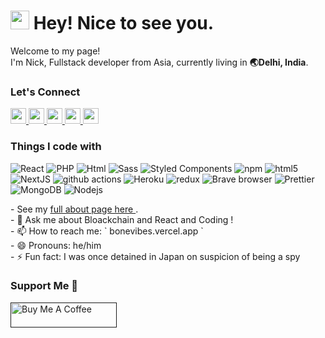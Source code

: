 <h1><img src="https://emojis.slackmojis.com/emojis/images/1531849430/4246/blob-sunglasses.gif?1531849430" width="30"/> Hey! Nice to see you.</h1>


<p>Welcome to my page! </br> I'm Nick, Fullstack developer from Asia, currently living in <b>🌏Delhi, India</b>. </p>
<h3>Let's Connect</h3>
<p>
	<a href="https://www.twitter.com/mokkapps">
		<img src="https://img.shields.io/badge/twitter-%231DA1F2.svg?&style=for-the-badge&logo=twitter&logoColor=white" height=25>
	</a> 
	<a href="https://www.linkedin.com/in/mokkapps">
		<img src="https://img.shields.io/badge/linkedin-%230077B5.svg?&style=for-the-badge&logo=linkedin&logoColor=white" height=25>
	</a> 
	<a href="https://www.instagram.com/mokkapps/">
		<img src="https://img.shields.io/badge/instagram-%23E4405F.svg?&style=for-the-badge&logo=instagram&logoColor=white" height=25>
	</a> 
	<a href="https://medium.com/@MokkappsDev">
		<img src="https://img.shields.io/badge/medium-%2312100E.svg?&style=for-the-badge&logo=medium&logoColor=white" height=25>
	</a> 
	<a href="https://dev.to/mokkapps">
		<img src="https://img.shields.io/badge/Youtube-%23E4405F.svg?&style=for-the-badge&logo=youtube&logoColor=white" height=25>
	</a>
</p>

<h3>Things I code with</h3>
<p>
	<img alt="React" src="https://img.shields.io/badge/-React-45b8d8?style=flat-square&logo=react&logoColor=white" />
	<img alt="PHP" src="https://img.shields.io/badge/%20%20*-php-brightgreen" />
	<img alt="Html" src="https://img.shields.io/badge/%20-html%20-orange" />
	<img alt="Sass" src="https://img.shields.io/badge/-Sass-CC6699?style=flat-square&logo=sass&logoColor=white" />
	<img alt="Styled Components" src="https://img.shields.io/badge/-Styled_Components-db7092?style=flat-square&logo=styled-components&logoColor=white" />
	<img alt="npm" src="https://img.shields.io/badge/-NPM-CB3837?style=flat-square&logo=npm&logoColor=white" />
	<img alt="html5" src="https://img.shields.io/badge/-HTML5-E34F26?style=flat-square&logo=html5&logoColor=white" />
	<img alt="NextJS" src="https://img.shields.io/badge/%20%20*-Next.js-green" />
	<img alt="github actions" src="https://img.shields.io/badge/-Github_Actions-2088FF?style=flat-square&logo=github-actions&logoColor=white" />
	<img alt="Heroku" src="https://img.shields.io/badge/-Heroku-430098?style=flat-square&logo=heroku&logoColor=white" />
	<img alt="redux" src="https://img.shields.io/badge/-Redux-764ABC?style=flat-square&logo=redux&logoColor=white" />
	<img alt="Brave browser" src="https://img.shields.io/badge/-Brave_Browser-FB542B?style=flat-square&logo=brave&logoColor=white" />
	<img alt="Prettier" src="https://img.shields.io/badge/-Prettier-F7B93E?style=flat-square&logo=prettier&logoColor=white" />
	<img alt="MongoDB" src="https://img.shields.io/badge/-MongoDB-13aa52?style=flat-square&logo=mongodb&logoColor=white" />
	<img alt="Nodejs" src="https://img.shields.io/badge/-Nodejs-43853d?style=flat-square&logo=Node.js&logoColor=white" />
</p>
- See my <a href="https://bonevibes.vercel.app" target="_blank" rel="noreferrer nofollow"> full about page here </a> .<br/>
- 💬 Ask me about Bloackchain and React and Coding !<br/>
- 📫 How to reach me: ` bonevibes.vercel.app `<br/>
- 😄 Pronouns: he/him <br/>
- ⚡ Fun fact: I was once detained in Japan on suspicion of being a spy<br/>
<h3>Support Me 👿</h3>
<a href="" target="_blank" rel="noreferrer nofollow">
      <img src="https://cdn.buymeacoffee.com/buttons/default-red.png" alt="Buy Me A Coffee" height="40" width="170" >
    </a>
